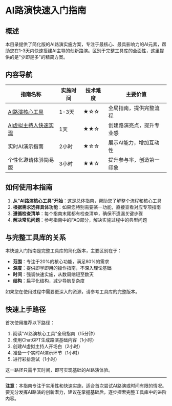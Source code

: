 # AI路演快速入门指南

## 概述

本目录提供了简化版的AI路演实施方案，专注于最核心、最具影响力的AI元素，帮助您在1-3天内快速搭建AI主导的创新路演。区别于完整工具库的全面性，这里提供的是"少即是多"的精简方案。

## 内容导航

| 指南名称 | 实施时间 | 技术难度 | 主要价值 |
|---------|---------|---------|---------|
| [AI路演核心工具](AI路演核心工具.md) | 1-3天 | ★☆☆ | 全局指南，提供完整流程 |
| [AI虚拟主持人快速实现](AI虚拟主持人快速实现.md) | 1天 | ★★☆ | 创建路演亮点，提升专业感 |
| 实时AI演示指南 | 2小时 | ★☆☆ | 展示AI能力，增加互动性 |
| 个性化邀请体验简易版 | 3小时 | ★★☆ | 提升参与率，创造第一印象 |

## 如何使用本指南

1. **从"AI路演核心工具"开始**：这是总体指南，帮助您了解整个流程和核心工具
2. **根据需求选择具体功能**：如果您特别需要某一功能，直接查看对应专项指南
3. **遵循检查清单**：每个指南末尾都有检查清单，确保不遗漏关键步骤
4. **解决常见问题**：参考指南中的FAQ部分，解决实施过程中的典型问题

## 与完整工具库的关系

本快速入门指南是完整工具库的简化版本，主要区别在于：

- **范围**：专注于20%的核心功能，满足80%的需求
- **深度**：提供即学即用的操作指南，不深入理论基础
- **时间**：强调快速实施，从数周缩短至数天
- **结构**：扁平化结构，减少导航复杂度

如果您在使用过程中需要更深入的资源，请参考工具库的完整版本。

## 快速上手路径

首次使用推荐以下路径：

1. 阅读"AI路演核心工具"全局指南（15分钟）
2. 使用ChatGPT生成路演基础内容（1小时）
3. 创建AI虚拟主持人开场白（2小时）
4. 准备一个实时AI演示环节（1小时）
5. 进行彩排测试（1小时）

这一路径只需半天时间，即可实现基础的AI路演体验。

---

**注意**：本指南专注于实用性和快速实施，适合首次尝试AI路演或时间有限的情况。要充分发挥AI路演的创新潜力，建议在掌握基础后，逐步探索完整工具库中的进阶内容。 